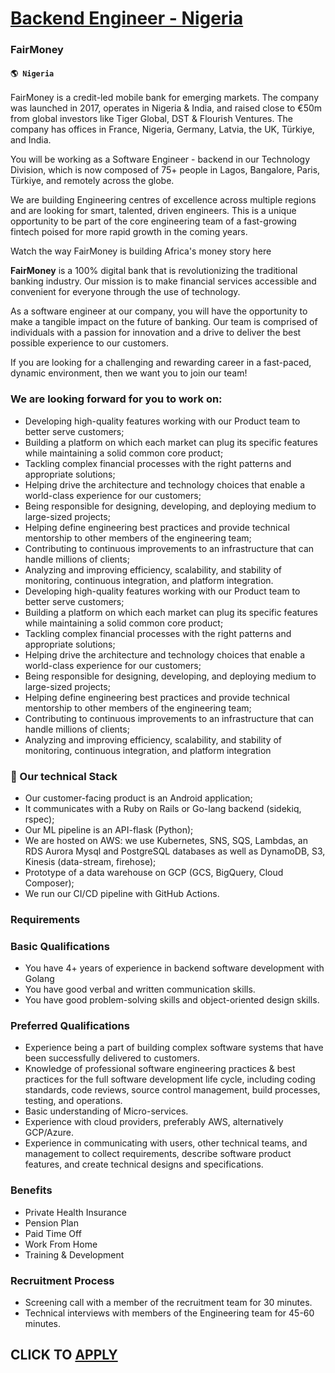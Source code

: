 # [Backend Engineer - Nigeria](https://www.remotewlb.com/apply/backend-engineer-nigeria-81478)  
### FairMoney  
#### `🌎 Nigeria`  

FairMoney is a credit-led mobile bank for emerging markets. The company was launched in 2017, operates in Nigeria & India, and raised close to €50m from global investors like Tiger Global, DST & Flourish Ventures. The company has offices in France, Nigeria, Germany, Latvia, the UK, Türkiye, and India.

You will be working as a Software Engineer - backend in our Technology Division, which is now composed of 75+ people in Lagos, Bangalore, Paris, Türkiye, and remotely across the globe.

We are building Engineering centres of excellence across multiple regions and are looking for smart, talented, driven engineers. This is a unique opportunity to be part of the core engineering team of a fast-growing fintech poised for more rapid growth in the coming years.

Watch the way FairMoney is building Africa's money story here

 **FairMoney** is a 100% digital bank that is revolutionizing the traditional banking industry. Our mission is to make financial services accessible and convenient for everyone through the use of technology.

As a software engineer at our company, you will have the opportunity to make a tangible impact on the future of banking. Our team is comprised of individuals with a passion for innovation and a drive to deliver the best possible experience to our customers.

If you are looking for a challenging and rewarding career in a fast-paced, dynamic environment, then we want you to join our team!

### We are looking forward for you to work on:

  * Developing high-quality features working with our Product team to better serve customers;
  * Building a platform on which each market can plug its specific features while maintaining a solid common core product;
  * Tackling complex financial processes with the right patterns and appropriate solutions;
  * Helping drive the architecture and technology choices that enable a world-class experience for our customers;
  * Being responsible for designing, developing, and deploying medium to large-sized projects;
  * Helping define engineering best practices and provide technical mentorship to other members of the engineering team;
  * Contributing to continuous improvements to an infrastructure that can handle millions of clients;
  * Analyzing and improving efficiency, scalability, and stability of monitoring, continuous integration, and platform integration.
  * Developing high-quality features working with our Product team to better serve customers;
  * Building a platform on which each market can plug its specific features while maintaining a solid common core product;
  * Tackling complex financial processes with the right patterns and appropriate solutions;
  * Helping drive the architecture and technology choices that enable a world-class experience for our customers;
  * Being responsible for designing, developing, and deploying medium to large-sized projects;
  * Helping define engineering best practices and provide technical mentorship to other members of the engineering team;
  * Contributing to continuous improvements to an infrastructure that can handle millions of clients;
  * Analyzing and improving efficiency, scalability, and stability of monitoring, continuous integration, and platform integration

###  **🔧 Our technical Stack**

  * Our customer-facing product is an Android application;
  * It communicates with a Ruby on Rails or Go-lang backend (sidekiq, rspec);
  * Our ML pipeline is an API-flask (Python);
  * We are hosted on AWS: we use Kubernetes, SNS, SQS, Lambdas, an RDS Aurora Mysql and PostgreSQL databases as well as DynamoDB, S3, Kinesis (data-stream, firehose);
  * Prototype of a data warehouse on GCP (GCS, BigQuery, Cloud Composer);
  * We run our CI/CD pipeline with GitHub Actions.

### Requirements

### Basic Qualifications

  * You have 4+ years of experience in backend software development with Golang
  * You have good verbal and written communication skills.
  * You have good problem-solving skills and object-oriented design skills.

### Preferred Qualifications

  * Experience being a part of building complex software systems that have been successfully delivered to customers.
  * Knowledge of professional software engineering practices & best practices for the full software development life cycle, including coding standards, code reviews, source control management, build processes, testing, and operations.
  * Basic understanding of Micro-services.
  * Experience with cloud providers, preferably AWS, alternatively GCP/Azure.
  * Experience in communicating with users, other technical teams, and management to collect requirements, describe software product features, and create technical designs and specifications.

### Benefits

  * Private Health Insurance
  * Pension Plan
  * Paid Time Off
  * Work From Home
  * Training & Development

### Recruitment Process

  * Screening call with a member of the recruitment team for 30 minutes.
  * Technical interviews with members of the Engineering team for 45-60 minutes.

  
## CLICK TO [APPLY](https://www.remotewlb.com/apply/backend-engineer-nigeria-81478)

